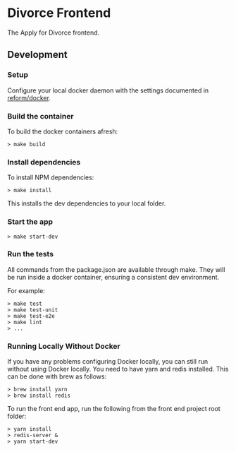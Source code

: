 # Divorce Frontend

The Apply for Divorce frontend.

## Development

### Setup

Configure your local docker daemon with the settings documented in
[reform/docker][reform-docker].

### Build the container

To build the docker containers afresh:

```
> make build
```

### Install dependencies

To install NPM dependencies:

```
> make install
```

This installs the dev dependencies to your local folder.

### Start the app

```
> make start-dev
```

###  Run the tests

All commands from the package.json are available through make. They will be run
inside a docker container, ensuring a consistent dev environment.

For example:

```
> make test
> make test-unit
> make test-e2e
> make lint
> ...
```

### Running Locally Without Docker
If you have any problems configuring Docker locally, you can still run without using Docker locally.
You need to have yarn and redis installed. This can be done with brew as follows:

```
> brew install yarn
> brew install redis

```

To run the front end app, run the following from the front end project root folder:


```
> yarn install
> redis-server &
> yarn start-dev

```

[reform-docker]: http://git.reform/reform/docker

